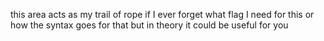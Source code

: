 this area acts as my trail of rope if I ever forget what flag I need for this or how the syntax goes for that but in theory it could be useful for you
